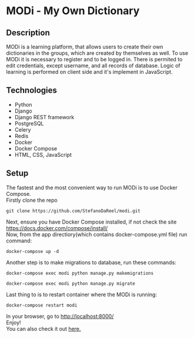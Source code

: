 # MODi - My Own Dictionary

## Description
MODi is a learning platform, that allows users to
create their own dictionaries in the groups, which are
created by themselves as well. To use MODi it is
necessary to register and to be logged in. There is
permited to edit credentials, except username, and all
records of database. Logic of learning is performed
on client side and it's implement in JavaScript.

## Technologies
<ul>
<li>Python</li>
<li>Django</li>
<li>Django REST framework</li>
<li>PostgreSQL</li>
<li>Celery</li>
<li>Redis</li>
<li>Docker</li>
<li>Docker Compose</li>
<li>HTML, CSS, JavaScript</li>
</ul>

## Setup
The fastest and the most convenient way to run MODi is to use Docker Compose.
<br>
Firstly clone the repo
```
git clone https://github.com/StefanoDaReel/modi.git
```
Next, ensure you have Docker Compose installed, if not check the site <a href="https://docs.docker.com/compose/install/">https://docs.docker.com/compose/install/</a>
<br>
Now, from the app directiory(which contains docker-compose.yml file) run command:
```
docker-compose up -d
```
Another step is to make migrations to database, run these commands:
```
docker-compose exec modi python manage.py makemigrations
```
```
docker-compose exec modi python manage.py migrate
```
Last thing to is to restart container where the MODi is running:
```
docker-compose restart modi
```
In your browser, go to <a href="http://localhost:8000/">http://localhost:8000/</a>
<br>
Enjoy!
<br>
You can also check it out <a href="https://agile-beyond-46801.herokuapp.com/">here.</a>
